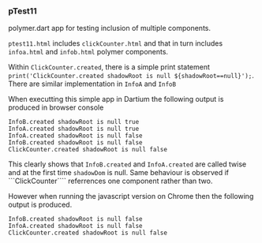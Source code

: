 ### pTest11 

polymer.dart app for testing inclusion of multiple components.

```ptest11.html``` includes ```clickCounter.html``` and that in turn includes ```infoa.html``` and ```infob.html``` polymer components.

Within ```ClickCounter.created```, there is a simple print statement ```print('ClickCounter.created shadowRoot is null ${shadowRoot==null}');```. There are similar implementation in ```InfoA``` and ```InfoB```

When executting this simple app in Dartium the following output is produced in browser console
```
InfoB.created shadowRoot is null true
InfoA.created shadowRoot is null true
InfoA.created shadowRoot is null false
InfoB.created shadowRoot is null false
ClickCounter.created shadowRoot is null false
```
This clearly shows that ```InfoB.created``` and ```InfoA.created``` are called twise and at the first time ```shadowDom``` is null. Same behaviour is observed if ```ClickCounter```` referrences one component rather than two.

However when running the javascript version on Chrome then the following output is produced.
```
InfoB.created shadowRoot is null false 
InfoA.created shadowRoot is null false 
ClickCounter.created shadowRoot is null false
```
